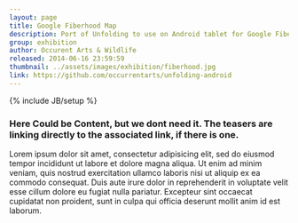```yaml
---
layout: page
title: Google Fiberhood Map
description: Port of Unfolding to use on Android tablet for Google Fiber campaign
group: exhibition
author: Occurent Arts & Wildlife
released: 2014-06-16 23:59:59
thumbnail: ../assets/images/exhibition/fiberhood.jpg
link: https://github.com/occurrentarts/unfolding-android
---
```


{% include JB/setup %}

### Here Could be Content, but we dont need it. The teasers are linking directly to the associated link, if there is one.
Lorem ipsum dolor sit amet, consectetur adipisicing elit, sed do eiusmod tempor incididunt ut labore et dolore magna aliqua. Ut enim ad minim veniam, quis nostrud exercitation ullamco laboris nisi ut aliquip ex ea commodo consequat. Duis aute irure dolor in reprehenderit in voluptate velit esse cillum dolore eu fugiat nulla pariatur. Excepteur sint occaecat cupidatat non proident, sunt in culpa qui officia deserunt mollit anim id est laborum.